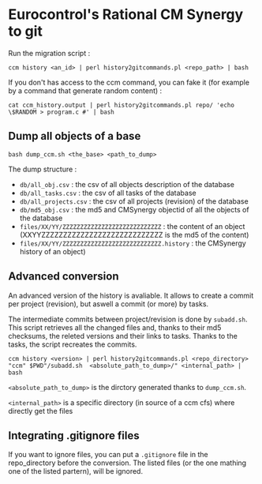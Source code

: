 # Eurocontrol's Rational CM Synergy to git

Run the migration script :

    ccm history <an_id> | perl history2gitcommands.pl <repo_path> | bash

If you don't has access to the ccm command, you can fake it (for example by a command that generate random content) :

    cat ccm_history.output | perl history2gitcommands.pl repo/ 'echo \$RANDOM > program.c #' | bash

## Dump all objects of a base

    bash dump_ccm.sh <the_base> <path_to_dump>

The dump structure :

 - ``db/all_obj.csv`` : the csv of all objects description of the database
 - ``db/all_tasks.csv`` : the csv of all tasks of the database
 - ``db/all_projects.csv`` : the csv of all projects (revision) of the database
 - ``db/md5_obj.csv`` : the md5 and CMSynergy objectid of all the objects of the database
 - ``files/XX/YY/ZZZZZZZZZZZZZZZZZZZZZZZZZZZZ`` : the content of an object (XXYYZZZZZZZZZZZZZZZZZZZZZZZZZZZZ is the md5 of the content)
 - ``files/XX/YY/ZZZZZZZZZZZZZZZZZZZZZZZZZZZZ.history`` : the CMSynergy history of an object)

## Advanced conversion

An advanced version of the history is avaliable. It allows to create a commit per project (revision), but aswell a commit (or more) by tasks.

The intermediate commits between project/revision is done by ``subadd.sh``. This script retrieves all the changed files and, thanks to their md5 checksums, the releted versions and their links to tasks. Thanks to the tasks, the script recreates the commits.

    ccm history <version> | perl history2gitcommands.pl <repo_directory> "ccm" $PWD"/subadd.sh  <absolute_path_to_dump>/" <internal_path> | bash

``<absolute_path_to_dump>`` is the dirctory generated thanks to ``dump_ccm.sh``.

``<internal_path>`` is a specific directory (in source of a ccm cfs) where directly get the files

## Integrating .gitignore files

If you want to ignore files, you can put a ``.gitignore`` file in the repo_directory before the conversion. The listed files (or the one mathing one of the listed partern), will be ignored.
